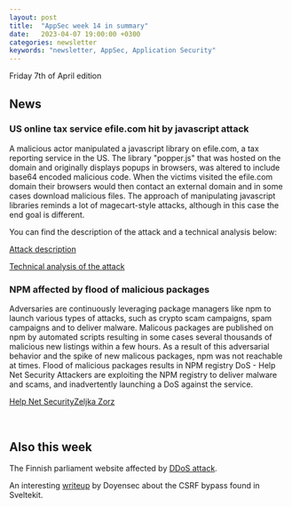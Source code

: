 ```yaml
---
layout: post
title:  "AppSec week 14 in summary"
date:   2023-04-07 19:00:00 +0300
categories: newsletter
keywords: "newsletter, AppSec, Application Security"
---
```


Friday 7th of April edition

## News


### US online tax service efile.com hit by javascript attack

A malicious actor manipulated a javascript library on efile.com, a tax reporting service in the US. The library "popper.js" that was hosted on the domain and originally displays popups in browsers, was altered to include base64 encoded malicious code. When the victims visited the efile.com domain their browsers would then contact an external domain and in some cases download malicious files.  The approach of manipulating  javascript libraries reminds a lot of magecart-style attacks, although in this case the end goal is different.

You can find the description of the attack and a technical analysis below:

[Attack description](https://isc.sans.edu/diary/Supply%20Chain%20Compromise%20or%20False%20Positive%3A%20The%20Intriguing%20Case%20of%20efile.com%20%5Bupdated%20-%20confirmed%20malicious%20code%5D/29708?ref=appsecguy.se)

[Technical analysis of the attack](https://isc.sans.edu/diary/Analyzing+the+efilecom+Malware+efail/29712?ref=appsecguy.se)


### NPM affected by flood of malicious packages

Adversaries are continuously leveraging package managers like npm to launch various types of attacks, such as crypto scam campaigns, spam campaigns and to deliver malware. Malicous packages are published on npm by automated scripts resulting in some cases several thousands of malicious new listings within a few hours. As a result of this adversarial behavior and the spike of new malicous packages, npm was not reachable at times.
Flood of malicious packages results in NPM registry DoS - Help Net Security
Attackers are exploiting the NPM registry to deliver malware and scams, and inadvertently launching a DoS against the service.

[Help Net SecurityZeljka Zorz](https://www.helpnetsecurity.com/2023/04/05/flood-of-malicious-packages-results-in-npm-registry-dos/?ref=appsecguy.se)

<br>

## Also this week

The Finnish parliament website affected by [DDoS attack](https://computersweden.idg.se/2.2683/1.778053/finska-riksdagens-sajt-drabbat-av-overbelastningsattack?ref=appsecguy.se).

An interesting [writeup](https://infosec.exchange/@doyensec/110152657254428809?ref=appsecguy.se) by Doyensec about the CSRF bypass found in Sveltekit.
